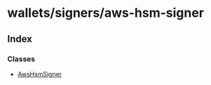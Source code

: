 # wallets/signers/aws-hsm-signer

## Index

### Classes

* [AwsHsmSigner](../classes/_wallets_signers_aws_hsm_signer_.awshsmsigner.md)

